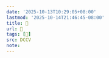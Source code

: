 ```yaml
---
date: '2025-10-13T10:29:05+08:00'
lastmod: '2025-10-14T21:46:45-08:00'
title: 􄻀
url: 􄻀
tags: [𧫛]
src: DCCV
note:
---
```

